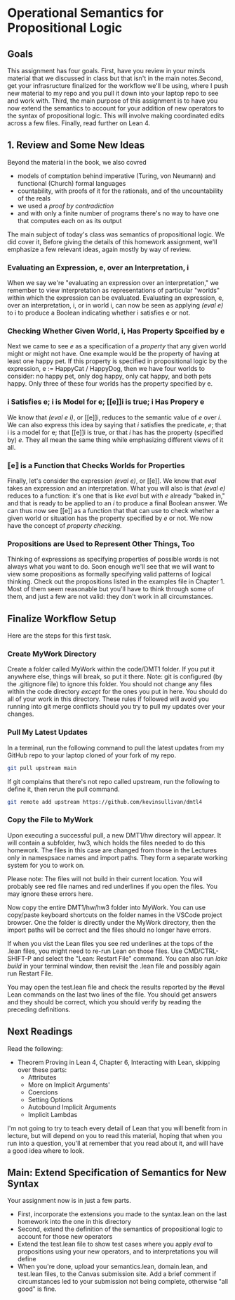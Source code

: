 # Operational Semantics for Propositional Logic

## Goals

This assignment has four goals. First, have you review in
your minds material that we discussed in class but that isn't
in the main notes.Second, get your infrasructure finalized
for the workflow we'll be using, where I push new material
to my repo and you pull it down into your laptop repo to see
and work with. Third, the main purpose of this assignment
is to have you now extend the semantics to account for your
addition of new operators to the syntax of propositional logic.
This will involve making coordinated edits across a few files.
Finally, read further on Lean 4.

## 1. Review and Some New Ideas

Beyond the material in the book, we also covred

- models of comptation behind imperative (Turing, von Neumann) and functional (Church) formal languages
- countability, with proofs of it for the rationals, and of the uncountability of the reals
- we used a *proof by contradiction*
- and with only a finite number of programs there's no way to have one that computes each on as its output

The main subject of today's class was semantics of propositional
logic. We did cover it, Before giving the details of this homework
assignment, we'll emphasize a few relevant ideas, again mostly by
way of review.

### Evaluating an Expression, e, over an Interpretation, i

When we say we're "evaluating an expression over an interpretation,"
we remember to view interpretation as representations of particular
"worlds" within which the expression can be evaluated. Evaluating an
expression, e, over an interpretation, i, or in world i, can now be
seen as applying *(eval e)* to i to produce a Boolean indicating
whether i satisfies e or not.

### Checking Whether Given World, i, Has Property Spceified by e

Next we came to see *e* as a specification of a *property* that any
given world might or might not have. One example would be the property
of having at least one happy pet. If this property is specified in
propositional logic by the expression,  e := HappyCat \/ HappyDog,
then we have four worlds to consider: no happy pet, only dog happy,
only cat happy, and both pets happy. Only three of these four worlds
has the property specified by e.

### i Satisfies e; i is Model for e; [[e]]i is true; i Has Propery e

We know that *(eval e i)*, or [[e]]i, reduces to the semantic value
of *e* over *i*. We can also express this idea by saying that *i*
satisfies the predicate, *e*; that i is a model for e; that [[e]]i
is true, or that *i* has has the property (specified by) *e*. They
all mean the same thing while emphasizing different views of it all.

### ⟦e⟧ is a Function that Checks Worlds for Properties

Finally, let's consider the expression *(eval e)*, or [[e]]. We
know that *eval* takes an expression and an interpretation. What
you will also is that *(eval e)* reduces to a function: it's one
that is like *eval* but with *e* already "baked in," and that is
ready to be applied to an *i* to produce a final Boolean answer.
We can thus now see [[e]] as a function that that can use to check
whether a given world or situation has the property specified by
*e* or not. We now have the concept of *property checking.*

### Propositions are Used to Represent Other Things, Too

Thinking of expressions as specifying properties of possible words
is not always what you want to do. Soon enough we'll see that we
will want to view some propositions as formally specifying valid
patterns of logical thinking. Check out the propositions listed in
the examples file in Chapter 1. Most of them seem reasonable but
you'll have to think through some of them, and just a few are not
valid: they don't work in all circumstances.

## Finalize Workflow Setup

Here are the steps for this first task.

### Create MyWork Directory

Create a folder called MyWork within the code/DMT1 folder. If you
put it anywhere else, things will break, so put it there. Note: git
is configured (by the .gitignore file) to ignore this folder. You
should not change any files within the code directory *except* for
the ones you put in here. You should do all of your work in this
directory. These rules if followed will avoid you running into git
merge conflicts should you try to pull my updates over your changes.

### Pull My Latest Updates

In a terminal, run the following command to pull the latest updates
from my GitHub repo to your laptop cloned of your fork of my repo.

```sh
git pull upstream main
```

If git complains that there's not repo called upstream, run the
following to define it, then rerun the pull command.

```sh
git remote add upstream https://github.com/kevinsullivan/dmtl4
```

### Copy the File to MyWork

Upon executing a successful pull, a new DMT1/hw directory will
appear. It will contain a subfolder, hw3, which holds  the files
needed to do this homework. The files in this case are changed
from those in the Lectures only in namespsace names and import
paths. They form a separate working system for you to work on.

Please note: The files will not build in their current location.
You will probably see red file names and red underlines if you
open the files. You may ignore these errors here.

Now copy the entire DMT1/hw/hw3 folder into MyWork. You can use
copy/paste keyboard shortcuts on the folder names in the VSCode
project browser. One the folder is directly under the MyWork
directory, then the import paths will be correct and the files
should no longer have errors.

If when you vist the Lean files you see red underlines at the
tops of the .lean files, you might need to re-run Lean on those
files. Use CMD/CTRL-SHIFT-P and select the "Lean: Restart File"
command. You can also run *lake build* in your terminal window,
then revisit the .lean file and possibly again run Restart File.

You may open the test.lean file and check the results reported
by the #eval Lean commands on the last two lines of the file.
You should get answers and they should be correct, which you
should verify by reading the preceding definitions.

## Next Readings

Read the following:

- Theorem Proving in Lean 4, Chapter 6, Interacting with Lean, skipping over these parts:
  - Attributes
  - More on Implicit Arguments'
  - Coercions
  - Setting Options
  - Autobound Implicit Arguments
  - Implicit Lambdas

I'm not going to try to teach every detail of Lean that you will benefit from
in lecture, but will depend on you to read this material, hoping that when you
run into a question, you'll at remember that you read about it, and will have a
good idea where to look.

## Main: Extend Specification of Semantics for New Syntax

Your assignment now is in just a few parts.

- First, incorporate the extensions you made to the syntax.lean on the last homework into the one in this directory
- Second, extend the definition of the semantics of propositional logic to account for those new operators
- Extend the test.lean file to show test cases where you apply *eval* to propositions using your new operators, and to interpretations you will define
- When you're done, upload your semantics.lean, domain.lean, and test.lean files, to the Canvas submission site. Add a brief comment if circumstances led to your submission not being complete, otherwise "all good" is fine.
